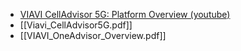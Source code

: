 
- [VIAVI CellAdvisor 5G: Platform Overview (youtube)](https://www.youtube.com/watch?v=fAPgXoMlfAE)
- [[Viavi_CellAdvisor5G.pdf]]
- [[VIAVI_OneAdvisor_Overview.pdf]]